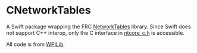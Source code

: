 # CNetworkTables

A Swift package wrapping the FRC [NetworkTables](https://wpilib.screenstepslive.com/s/currentCS/m/75361/l/843361-what-is-networktables) library. Since Swift does not support C++ interop, only the C interface in [ntcore_c.h](https://github.com/NobodyNada/CNetworkTables/blob/master/Sources/CNetworkTables/include/ntcore_c.h) is accessible.

All code is from [WPILib](https://github.com/wpilibsuite/allwpilib).
